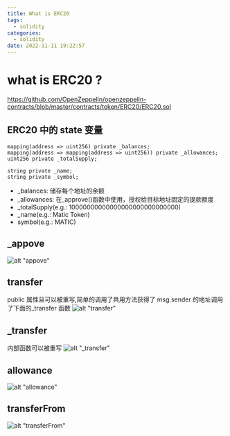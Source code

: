```yaml
---
title: What is ERC20
tags:
  - solidity
categories:
  - solidity
date: 2022-11-11 19:22:57
---
```


# what is ERC20 ?

<https://github.com/OpenZeppelin/openzeppelin-contracts/blob/master/contracts/token/ERC20/ERC20.sol>

## ERC20 中的 state 变量

```
mapping(address => uint256) private _balances;
mapping(address => mapping(address => uint256)) private _allowances;
uint256 private _totalSupply;

string private _name;
string private _symbol;
```

- \_balances:
  储存每个地址的余额
- \_allowances:
  在\_approve()函数中使用，授权给目标地址固定的提款额度
- \_totalSupply(e.g.: 10000000000000000000000000000)
- \_name(e.g.: Matic Token)
- symbol(e.g.: MATIC)

## \_appove

![alt "appove"](/images/erc20-1.png)

## transfer

public 属性且可以被重写,简单的调用了共用方法获得了 msg.sender 的地址调用了下面的\_transfer 函数
![alt "transfer"](/images/erc20-2.png)

## \_transfer

内部函数可以被重写
![alt "_transfer"](/images/erc20-3.png)

## allowance

![alt "allowance"](/images/erc20-4.png)

## transferFrom

![alt "transferFrom"](/images/erc20-5.png)

